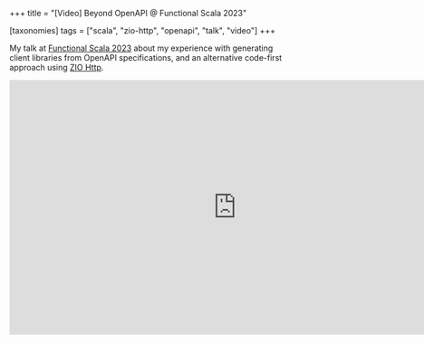 +++
title = "[Video] Beyond OpenAPI @ Functional Scala 2023"

[taxonomies]
tags = ["scala", "zio-http", "openapi", "talk", "video"]
+++

My talk at [Functional Scala 2023](https://www.functionalscala.com/) about my experience with generating client libraries from OpenAPI specifications, and an alternative code-first approach using [ZIO Http](https://github.com/zio/zio-http/).

<iframe width="800" height="450" src="https://www.youtube.com/embed/wwKs37GVubg?si=dMEqTmjUgGBhYB38" title="YouTube video player" frameborder="0" allow="accelerometer; autoplay; clipboard-write; encrypted-media; gyroscope; picture-in-picture; web-share" allowfullscreen></iframe>
